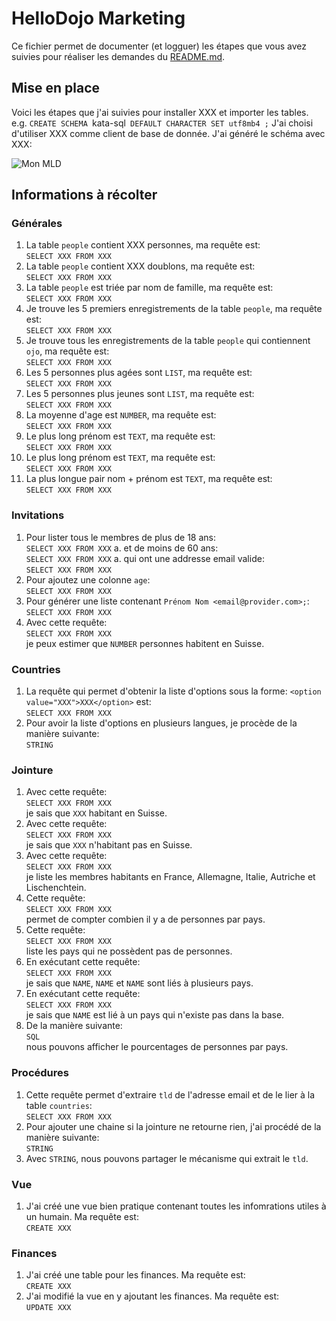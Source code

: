# HelloDojo Marketing

Ce fichier permet de documenter (et logguer) les étapes que vous avez suivies pour réaliser les demandes du [README.md](README.md).

## Mise en place
Voici les étapes que j'ai suivies pour installer XXX et importer les tables.
e.g. `CREATE SCHEMA `kata-sql` DEFAULT CHARACTER SET utf8mb4 ;`
J'ai choisi d'utiliser XXX comme client de base de donnée.
J'ai généré le schéma avec XXX:

![Mon MLD](schema.png "Mon MLD généré avec XXX")


## Informations à récolter

### Générales
1. La table `people` contient XXX personnes, ma requête est:  
  `SELECT XXX FROM XXX`
1. La table `people` contient XXX doublons, ma requête est:  
  `SELECT XXX FROM XXX`
1. La table `people` est triée par nom de famille, ma requête est:  
  `SELECT XXX FROM XXX`
1. Je trouve les 5 premiers enregistrements de la table `people`, ma requête est:  
  `SELECT XXX FROM XXX`
1. Je trouve tous les enregistrements de la table `people` qui contiennent `ojo`, ma requête est:  
  `SELECT XXX FROM XXX`
1. Les 5 personnes plus agées sont `LIST`, ma requête est:  
  `SELECT XXX FROM XXX`
1. Les 5 personnes plus jeunes sont `LIST`, ma requête est:  
  `SELECT XXX FROM XXX`
1. La moyenne d'age est `NUMBER`, ma requête est:  
  `SELECT XXX FROM XXX`
1. Le plus long prénom est `TEXT`, ma requête est:  
  `SELECT XXX FROM XXX`
1. Le plus long prénom est `TEXT`, ma requête est:  
  `SELECT XXX FROM XXX`
1. La plus longue pair nom + prénom est `TEXT`, ma requête est:  
  `SELECT XXX FROM XXX`

### Invitations
1. Pour lister tous le membres de plus de 18 ans:  
  `SELECT XXX FROM XXX`
  a. et de moins de 60 ans:  
     `SELECT XXX FROM XXX`
  a. qui ont une addresse email valide:  
     `SELECT XXX FROM XXX`
1. Pour ajoutez une colonne `age`:  
   `SELECT XXX FROM XXX`
1. Pour générer une liste contenant `Prénom Nom <email@provider.com>;`:  
   `SELECT XXX FROM XXX`
1. Avec cette requête:  
     `SELECT XXX FROM XXX`  
   je peux estimer que `NUMBER` personnes habitent en Suisse.

### Countries
1. La requête qui permet d'obtenir la liste d'options
   sous la forme: `<option value="XXX">XXX</option>` est:  
   `SELECT XXX FROM XXX`
1. Pour avoir la liste d'options en plusieurs langues, je procède de la manière suivante:  
   `STRING`

### Jointure
1. Avec cette requête:  
     `SELECT XXX FROM XXX`  
   je sais que `XXX` habitant en Suisse.
1. Avec cette requête:  
     `SELECT XXX FROM XXX`  
   je sais que `XXX` n'habitant pas en Suisse.
1. Avec cette requête:  
     `SELECT XXX FROM XXX`  
   je liste les membres habitants en France, Allemagne, Italie, Autriche et Lischenchtein.
1. Cette requête:  
     `SELECT XXX FROM XXX`  
   permet de compter combien il y a de personnes par pays.
1. Cette requête:  
     `SELECT XXX FROM XXX`  
   liste les pays qui ne possèdent pas de personnes.
1. En exécutant cette requête:  
     `SELECT XXX FROM XXX`  
   je sais que `NAME`, `NAME` et `NAME` sont liés à plusieurs pays.
1. En exécutant cette requête:  
     `SELECT XXX FROM XXX`  
   je sais que `NAME` est lié à un pays qui n'existe pas dans la base.
1. De la manière suivante:  
     `SQL`  
   nous pouvons afficher le pourcentages de personnes par pays.


### Procédures

1. Cette requête permet d'extraire `tld` de l'adresse email et de le lier à la table `countries`:  
    `SELECT XXX FROM XXX`  
1. Pour ajouter une chaine si la jointure ne retourne rien, j'ai procédé de la manière suivante:  
     `STRING`
1. Avec `STRING`, nous pouvons partager le mécanisme qui extrait le `tld`.

### Vue
1. J'ai créé une vue bien pratique contenant toutes les infomrations utiles à un humain. Ma requête est:  
   `CREATE XXX`

### Finances
1. J'ai créé une table pour les finances. Ma requête est:  
   `CREATE XXX`
1. J'ai modifié la vue en y ajoutant les finances. Ma requête est:  
   `UPDATE XXX`
